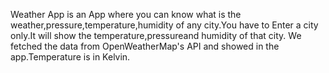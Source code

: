 Weather App is an App where you can know what is the weather,pressure,temperature,humidity of any city.You have to Enter a city only.It will show the temperature,pressureand humidity of that city.
We  fetched the data from OpenWeatherMap's API and showed in the app.Temperature is in Kelvin. 
